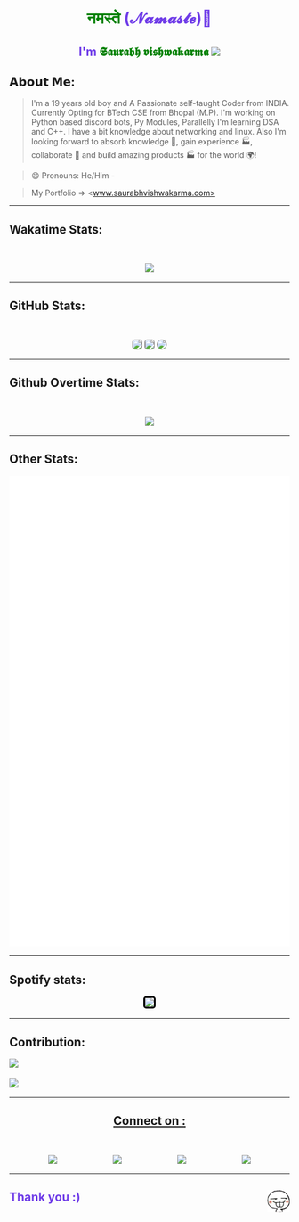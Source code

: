 <h1 align="center" style='color:#6F3CE8'> <span style='color:green'> नमस्ते </span> (𝓝𝓪𝓶𝓪𝓼𝓽𝓮)👋 </h1>
<h2 align="center" style='color:#6F3CE8'>I'm <span style='color:green'>𝕾𝖆𝖚𝖗𝖆𝖇𝖍 𝖛𝖎𝖘𝖍𝖜𝖆𝖐𝖆𝖗𝖒𝖆 </span>

<!-- <img src="https://visitor-badge.glitch.me/badge?page_id=Saurabh254"></h2> -->

<img src="https://hits.seeyoufarm.com/api/count/incr/badge.svg?url=https%3A%2F%2Fgithub.com%2F{Saurabh254}1212%2Fhit-counter">
</h2>

<h2>𝗔𝗯𝗼𝘂𝘁 𝗠𝗲:</h2>

> I'm a 19 years old boy and A Passionate self-taught Coder from INDIA. Currently Opting for BTech CSE from Bhopal (M.P). I'm working on Python based discord bots, Py Modules, Parallelly I'm learning DSA and C++. I have a bit knowledge about networking and linux. Also I'm looking forward to absorb knowledge 🧠, gain experience 🏭, collaborate 🤝 and build amazing products 🏭 for the world 🌍!

> 😄 Pronouns: He/Him -

> My Portfolio => <www.saurabhvishwakarma.com>

</p>

<hr>

<h2>Wakatime Stats:</h2>
<br>
<p align="center">
<img src="https://github-readme-stats.vercel.app/api/wakatime?username=_saurabh_030&show_icons=true&theme=buefy">
</p>

<hr>
<h2>GitHub Stats:</h2><br>
<p align="center">
<img style='border: 0.2px solid grey; border-radius: 5px;' src="https://github-readme-stats.vercel.app/api?username=Saurabh254&show_icons=true&theme=buefy">
<img style='border: 0.2px solid grey; border-radius: 5px;' src="https://github-readme-streak-stats.herokuapp.com/?user=Saurabh254&theme=buefy">

<img width='400px' style='border: 1.9px solid grey; border-radius: 10px;' src="https://github-readme-stats.vercel.app/api/top-langs/?username=Saurabh254&layout=compact&langs_count=5&theme=buefy)](https://github.com/anuraghazra/github-readme-stats">
</p>
<hr>
<h2>Github Overtime Stats:</h2>
<br>
<p align="center" height="250" width="250">
<img src="https://stats.quine.sh/Saurabh254/github?theme=light">
</p>

<hr>
<h2>Other Stats: </h2>
<p align="center">

<img src="./github-metrics.svg">
</p>

<hr>
<h2>Spotify stats: </h2>
<p align="center">
<img width='500px' style='border-radius: 5px; border: 3px solid ; background-color: white; color: black;' src="https://spotify-github-profile.vercel.app/api/view?uid=x2sgb1mixyn9luu7cgtvw45o6&cover_image=true&theme=novatorem&bar_color_cover=false&bar_color=6F3CE8">
</p>
<hr>
<h2>Contribution:</h2>
<p><img src='https://github-profile-summary-cards.vercel.app/api/cards/profile-details?username=Saurabh254&theme=buefy'>
<br>
<br>

<img src='https://github-profile-trophy.vercel.app/?username=Saurabh254&theme=buefy'>
</p>
<hr />
<h2 align="center" style="text-decoration: underline">Connect on :</h2>
<br>
<p align="center" style='align: center; max-width: 100%; display: flex; justify-content: center;gap: 100px '>
    <a href="https://m.facebook.com/saurav.vishwakarma.5245"><img width=50 src="https://i.imgur.com/VgkNYXI.png"></a>
     <a href="https://www.linkedin.com/in/saurabh-vishwakarma-8351371ab"><img width=56 src="https://i.imgur.com/NGBriju.png"/></a>
    <a href="https://www.instagram.com/_saurabh_030">
    <img width=50 src="https://i.imgur.com/M6yBwxS.png"/></a>
     <a href="https://open.spotify.com/user/x2sgb1mixyn9luu7cgtvw45o6?si=6h0RDh2gQcG_QSPG601h7w&utm_source=copy-link&dl_branch=1">
     <img width=50 src="https://i.imgur.com/qvdqtsc.png"/></a>
</p>
<hr />
<h2 align='left' style='color:#6F3CE8'> Thank you :) <img align=right width=40 src=Images/emoji.png /></h2>
